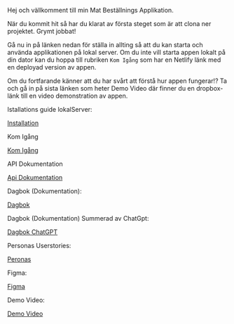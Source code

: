 Hej och vällkomment till min Mat Beställnings Applikation.

När du kommit hit så har du klarat av första steget som är att clona ner projektet. Grymt jobbat!

Gå nu in på länken nedan för ställa in allting så att du kan starta och använda applikationen på lokal server. Om du inte vill starta appen lokalt på din dator kan du hoppa till rubriken `Kom Igång` som har en Netlify länk med en deployad version av appen.

Om du fortfarande känner att du har svårt att förstå hur appen fungerar!? Ta och gå in på sista länken som heter Demo Video där finner du en dropbox-länk till en video demonstration av appen.

Istallations guide lokalServer:

[Installation](https://docs.google.com/document/d/15FxEFAA9HR2C5S6gG9XC6ppE3krcW4N_k-4rgf7fdjM/edit?usp=sharing)

Kom Igång

[Kom Igång](https://docs.google.com/document/d/1BM6bbfsiGWUe3rgZa5HcqzoMSv4OthK_O0ElBbp4apc/edit?usp=sharing)

API Dokumentation

[Api Dokumentation](https://docs.google.com/document/d/1cNPGAwM0TxzY5kbLT9aWdGzS1tMcY2mi0xB3GWwTqP0/edit?usp=sharing)

Dagbok (Dokumentation):

[Dagbok](https://docs.google.com/document/d/1ch3j9_ipzjUTAv48f4dtpFDgzneyxJajwDHMfR-j_fQ/edit?usp=sharing)

Dagbok (Dokumentation) Summerad av ChatGpt:

[Dagbok ChatGPT](https://docs.google.com/document/d/1J2BZc_aWHLM0i9ILkSAIBkA2S48r_MHNEGTzphdYFCE/edit?usp=sharing)

Personas Userstories:

[Peronas](https://www.figma.com/board/SIfXp8AaMJZ6me4C9pWIsu/U09?node-id=0-1&node-type=canvas&t=yQ8PqF9IXbVmG9iY-0)

Figma:

[Figma](https://www.figma.com/design/gIeCsAanRsYpUV3S2zrazW/U09?node-id=0-1&node-type=canvas&t=O4TtRCYopSZvERn9-0)

Demo Video:

[Demo Video](https://www.dropbox.com/scl/fi/i0uklaucvhdghj0f4izfe/U09-2.mp4?rlkey=0c0f292zux6mbisjk981rnacc&st=4c72owye&dl=0)
